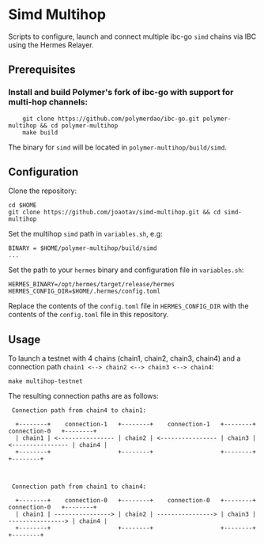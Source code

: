 # Simd Multihop
Scripts to configure, launch and connect multiple ibc-go `simd` chains via IBC using the Hermes Relayer.

## Prerequisites
### Install and build Polymer's fork of ibc-go with support for multi-hop channels:
```
    git clone https://github.com/polymerdao/ibc-go.git polymer-multihop && cd polymer-multihop
    make build
```
The binary for `simd` will be located in `polymer-multihop/build/simd`.

## Configuration

Clone the repository:

```
cd $HOME
git clone https://github.com/joaotav/simd-multihop.git && cd simd-multihop
```

Set the multihop `simd` path in `variables.sh`, e.g:

```
BINARY = $HOME/polymer-multihop/build/simd
...
```

Set the path to your `hermes` binary and configuration file in `variables.sh`:
```
HERMES_BINARY=/opt/hermes/target/release/hermes
HERMES_CONFIG_DIR=$HOME/.hermes/config.toml 
```

Replace the contents of the `config.toml` file in `HERMES_CONFIG_DIR` with the contents of the `config.toml` file in this repository.

## Usage

To launch a testnet with 4 chains (chain1, chain2, chain3, chain4) and a connection path `chain1 <--> chain2 <--> chain3 <--> chain4`:

```
make multihop-testnet
```

The resulting connection paths are as follows:

```
 Connection path from chain4 to chain1: 

  +--------+    connection-1   +--------+    connection-1   +--------+    connection-0   +--------+
  | chain1 | <---------------- | chain2 | <---------------- | chain3 | <---------------- | chain4 |
  +--------+                   +--------+                   +--------+                   +--------+

 

 Connection path from chain1 to chain4: 

  +--------+    connection-0   +--------+    connection-0   +--------+    connection-0   +--------+
  | chain1 | ----------------> | chain2 | ----------------> | chain3 | ----------------> | chain4 |
  +--------+                   +--------+                   +--------+                   +--------+

```










